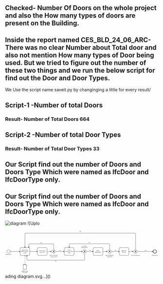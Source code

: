 ## Checked- Number Of Doors on the whole project and also the How many types of doors are present on the Building.

## Inside the report named CES_BLD_24_06_ARC-There was no clear Number about Total door and also not mention How many types of Door being used. But we tried to figure out the number of these two things and we run the below script for find out the Door and Door Types.
We Use the script name saveit.py by changinging a little for every result/
 
## Script-1 -Number of total Doors

### Result- Number of Total Doors 664


## Script-2 -Number of total Door Types

 

### Result- Number of Total Door Types 33

## Our Script find out the number of Doors and Doors Type Which  were named as IfcDoor and IfcDoorType only.
## Our Script find out the number of Doors and Doors Type Which  were named as IfcDoor and IfcDoorType only.

![diagram](https://github.com/user-attachments/assets/11974b1c-597f-4ba6-84df-e05bd9a3d054)
![Uplo<?xml version="1.0" encoding="utf-8"?>
<!-- created with bpmn-js / http://bpmn.io -->
<!DOCTYPE svg PUBLIC "-//W3C//DTD SVG 1.1//EN" "http://www.w3.org/Graphics/SVG/1.1/DTD/svg11.dtd">
<svg xmlns="http://www.w3.org/2000/svg" xmlns:xlink="http://www.w3.org/1999/xlink" width="1593" height="451" viewBox="124 78 1593 451" version="1.1"><defs><pattern id="djs-grid-pattern-326531" width="10" height="10" patternUnits="userSpaceOnUse"><circle cx="0.5" cy="0.5" r="0.5" style="fill: rgb(204, 204, 204);"/></pattern></defs><g class="djs-group"><g class="djs-element djs-shape" data-element-id="Event_05jqln7" transform="translate(142 282)" style="display: block;"><g class="djs-visual"><circle cx="18" cy="18" r="18" style="stroke-linecap: round; stroke-linejoin: round; stroke: rgb(34, 36, 42); stroke-width: 2px; fill: white; fill-opacity: 0.95;"/></g><rect class="djs-hit djs-hit-all" x="0" y="0" width="36" height="36" style="fill: none; stroke-opacity: 0; stroke: white; stroke-width: 15px;"/><circle cx="18" cy="18" r="23" class="djs-outline" style="fill: none;"/></g></g><g class="djs-group"><g class="djs-element djs-shape" data-element-id="Activity_0ns11kn" transform="translate(280 260)" style="display: block;"><g class="djs-visual"><rect x="0" y="0" width="100" height="80" rx="10" ry="10" style="stroke-linecap: round; stroke-linejoin: round; stroke: rgb(34, 36, 42); stroke-width: 2px; fill: white; fill-opacity: 0.95;"/><text lineHeight="1.2" class="djs-label" style="font-family: Arial, sans-serif; font-size: 12px; font-weight: normal; fill: rgb(34, 36, 42);"><tspan x="18.3125" y="29.200000000000003">Gather floor </tspan><tspan x="11.3203125" y="43.6">data from IFC-</tspan><tspan x="33.65625" y="58">model</tspan></text></g><rect class="djs-hit djs-hit-all" x="0" y="0" width="100" height="80" style="fill: none; stroke-opacity: 0; stroke: white; stroke-width: 15px;"/><rect x="-5" y="-5" rx="14" width="110" height="90" class="djs-outline" style="fill: none;"/></g></g><g class="djs-group"><g class="djs-element djs-shape" data-element-id="Activity_08x40bb" transform="translate(460 260)" style="display: block;"><g class="djs-visual"><rect x="0" y="0" width="100" height="80" rx="10" ry="10" style="stroke-linecap: round; stroke-linejoin: round; stroke: rgb(34, 36, 42); stroke-width: 2px; fill: white; fill-opacity: 0.95;"/><text lineHeight="1.2" class="djs-label" style="font-family: Arial, sans-serif; font-size: 12px; font-weight: normal; fill: rgb(34, 36, 42);"><tspan x="16.6484375" y="36.4">Check gross </tspan><tspan x="24.6484375" y="50.8">floor area</tspan></text></g><rect class="djs-hit djs-hit-all" x="0" y="0" width="100" height="80" style="fill: none; stroke-opacity: 0; stroke: white; stroke-width: 15px;"/><rect x="-5" y="-5" rx="14" width="110" height="90" class="djs-outline" style="fill: none;"/></g></g><g class="djs-group"><g class="djs-element djs-shape" data-element-id="Gateway_036kzkg" transform="translate(1455 275)" style="display: block;"><g class="djs-visual"><polygon points="25,0 50,25 25,50 0,25" style="stroke-linecap: round; stroke-linejoin: round; stroke: rgb(34, 36, 42); stroke-width: 2px; fill: white; fill-opacity: 0.95;"/><path d="m 16,15 7.42857142857143,9.714285714285715 -7.42857142857143,9.714285714285715 3.428571428571429,0 5.714285714285715,-7.464228571428572 5.714285714285715,7.464228571428572 3.428571428571429,0 -7.42857142857143,-9.714285714285715 7.42857142857143,-9.714285714285715 -3.428571428571429,0 -5.714285714285715,7.464228571428572 -5.714285714285715,-7.464228571428572 -3.428571428571429,0 z" style="fill: rgb(34, 36, 42); stroke-linecap: round; stroke-linejoin: round; stroke: rgb(34, 36, 42); stroke-width: 1px;"/></g><rect class="djs-hit djs-hit-all" x="0" y="0" width="50" height="50" style="fill: none; stroke-opacity: 0; stroke: white; stroke-width: 15px;"/><rect x="2" y="2" rx="4" width="46" height="46" class="djs-outline" style="transform-box: fill-box; transform: rotate(45deg); transform-origin: center center; fill: none;"/></g></g><g class="djs-group"><g class="djs-element djs-shape" data-element-id="Activity_1mzxq58" transform="translate(1310 260)" style="display: block;"><g class="djs-visual"><rect x="0" y="0" width="100" height="80" rx="10" ry="10" style="stroke-linecap: round; stroke-linejoin: round; stroke: rgb(34, 36, 42); stroke-width: 2px; fill: white; fill-opacity: 0.95;"/><text lineHeight="1.2" class="djs-label" style="font-family: Arial, sans-serif; font-size: 12px; font-weight: normal; fill: rgb(34, 36, 42);"><tspan x="26.3125" y="36.4">Approval </tspan><tspan x="28.3203125" y="50.8">Process</tspan></text></g><rect class="djs-hit djs-hit-all" x="0" y="0" width="100" height="80" style="fill: none; stroke-opacity: 0; stroke: white; stroke-width: 15px;"/><rect x="-5" y="-5" rx="14" width="110" height="90" class="djs-outline" style="fill: none;"/></g></g><g class="djs-group"><g class="djs-element djs-shape" data-element-id="DataObjectReference_1mwu72g" transform="translate(312 435)" style="display: block;"><g class="djs-visual"><path d="m 0,0 28.23529411764706,0 7.058823529411765,8.196721311475411 0,40.98360655737705 -35.294117647058826,0 0,-49.18032786885246 28.23529411764706,0 0,8.196721311475411 7.058823529411765,0" style="fill: white; stroke-linecap: round; stroke-linejoin: round; stroke: rgb(34, 36, 42); stroke-width: 2px; fill-opacity: 0.95;"/></g><rect class="djs-hit djs-hit-all" x="0" y="0" width="36" height="50" style="fill: none; stroke-opacity: 0; stroke: white; stroke-width: 15px;"/><path d="M44.7648 11.3263L36.9892 2.64074C36.0451 1.58628 34.5651 0.988708 33.1904 0.988708H5.98667C3.22688 0.988708 0.989624 3.34892 0.989624 6.26039V55.0235C0.989624 57.9349 3.22688 60.2952 5.98667 60.2952H40.966C43.7257 60.2952 45.963 57.9349 45.963 55.0235V14.9459C45.963 13.5998 45.6407 12.3048 44.7648 11.3263Z" transform="translate(-6, -6)" class="djs-outline" style="stroke-width: 2px; fill: none;"/></g></g><g class="djs-group"><g class="djs-element djs-shape" data-element-id="Gateway_1ruy90y" transform="translate(1185 275)" style="display: block;"><g class="djs-visual"><polygon points="25,0 50,25 25,50 0,25" style="stroke-linecap: round; stroke-linejoin: round; stroke: rgb(34, 36, 42); stroke-width: 2px; fill: white; fill-opacity: 0.95;"/><path d="m 16,15 7.42857142857143,9.714285714285715 -7.42857142857143,9.714285714285715 3.428571428571429,0 5.714285714285715,-7.464228571428572 5.714285714285715,7.464228571428572 3.428571428571429,0 -7.42857142857143,-9.714285714285715 7.42857142857143,-9.714285714285715 -3.428571428571429,0 -5.714285714285715,7.464228571428572 -5.714285714285715,-7.464228571428572 -3.428571428571429,0 z" style="fill: rgb(34, 36, 42); stroke-linecap: round; stroke-linejoin: round; stroke: rgb(34, 36, 42); stroke-width: 1px;"/></g><rect class="djs-hit djs-hit-all" x="0" y="0" width="50" height="50" style="fill: none; stroke-opacity: 0; stroke: white; stroke-width: 15px;"/><rect x="2" y="2" rx="4" width="46" height="46" class="djs-outline" style="transform-box: fill-box; transform: rotate(45deg); transform-origin: center center; fill: none;"/></g></g><g class="djs-group"><g class="djs-element djs-shape" data-element-id="Activity_10yoq4x" transform="translate(1040 260)" style="display: block;"><g class="djs-visual"><rect x="0" y="0" width="100" height="80" rx="10" ry="10" style="stroke-linecap: round; stroke-linejoin: round; stroke: rgb(34, 36, 42); stroke-width: 2px; fill: white; fill-opacity: 0.95;"/><text lineHeight="1.2" class="djs-label" style="font-family: Arial, sans-serif; font-size: 12px; font-weight: normal; fill: rgb(34, 36, 42);"><tspan x="32.984375" y="36.4">Space </tspan><tspan x="16.6484375" y="50.8">Optimization</tspan></text></g><rect class="djs-hit djs-hit-all" x="0" y="0" width="100" height="80" style="fill: none; stroke-opacity: 0; stroke: white; stroke-width: 15px;"/><rect x="-5" y="-5" rx="14" width="110" height="90" class="djs-outline" style="fill: none;"/></g></g><g class="djs-group"><g class="djs-element djs-shape" data-element-id="Gateway_0s0pj9n" transform="translate(925 275)" style="display: block;"><g class="djs-visual"><polygon points="25,0 50,25 25,50 0,25" style="stroke-linecap: round; stroke-linejoin: round; stroke: rgb(34, 36, 42); stroke-width: 2px; fill: white; fill-opacity: 0.95;"/><path d="m 16,15 7.42857142857143,9.714285714285715 -7.42857142857143,9.714285714285715 3.428571428571429,0 5.714285714285715,-7.464228571428572 5.714285714285715,7.464228571428572 3.428571428571429,0 -7.42857142857143,-9.714285714285715 7.42857142857143,-9.714285714285715 -3.428571428571429,0 -5.714285714285715,7.464228571428572 -5.714285714285715,-7.464228571428572 -3.428571428571429,0 z" style="fill: rgb(34, 36, 42); stroke-linecap: round; stroke-linejoin: round; stroke: rgb(34, 36, 42); stroke-width: 1px;"/></g><rect class="djs-hit djs-hit-all" x="0" y="0" width="50" height="50" style="fill: none; stroke-opacity: 0; stroke: white; stroke-width: 15px;"/><rect x="2" y="2" rx="4" width="46" height="46" class="djs-outline" style="transform-box: fill-box; transform: rotate(45deg); transform-origin: center center; fill: none;"/></g></g><g class="djs-group"><g class="djs-element djs-shape" data-element-id="Gateway_19kgymu" transform="translate(605 275)" style="display: block;"><g class="djs-visual"><polygon points="25,0 50,25 25,50 0,25" style="stroke-linecap: round; stroke-linejoin: round; stroke: rgb(34, 36, 42); stroke-width: 2px; fill: white; fill-opacity: 0.95;"/><path d="m 16,15 7.42857142857143,9.714285714285715 -7.42857142857143,9.714285714285715 3.428571428571429,0 5.714285714285715,-7.464228571428572 5.714285714285715,7.464228571428572 3.428571428571429,0 -7.42857142857143,-9.714285714285715 7.42857142857143,-9.714285714285715 -3.428571428571429,0 -5.714285714285715,7.464228571428572 -5.714285714285715,-7.464228571428572 -3.428571428571429,0 z" style="fill: rgb(34, 36, 42); stroke-linecap: round; stroke-linejoin: round; stroke: rgb(34, 36, 42); stroke-width: 1px;"/></g><rect class="djs-hit djs-hit-all" x="0" y="0" width="50" height="50" style="fill: none; stroke-opacity: 0; stroke: white; stroke-width: 15px;"/><rect x="2" y="2" rx="4" width="46" height="46" class="djs-outline" style="transform-box: fill-box; transform: rotate(45deg); transform-origin: center center; fill: none;"/></g></g><g class="djs-group"><g class="djs-element djs-shape" data-element-id="Activity_0xcuq4e" transform="translate(740 260)" style="display: block;"><g class="djs-visual"><rect x="0" y="0" width="100" height="80" rx="10" ry="10" style="stroke-linecap: round; stroke-linejoin: round; stroke: rgb(34, 36, 42); stroke-width: 2px; fill: white; fill-opacity: 0.95;"/><text lineHeight="1.2" class="djs-label" style="font-family: Arial, sans-serif; font-size: 12px; font-weight: normal; fill: rgb(34, 36, 42);"><tspan x="32.9921875" y="29.200000000000003">Check </tspan><tspan x="7.984375" y="43.6">maximum office</tspan><tspan x="34.3203125" y="58">desks</tspan></text></g><rect class="djs-hit djs-hit-all" x="0" y="0" width="100" height="80" style="fill: none; stroke-opacity: 0; stroke: white; stroke-width: 15px;"/><rect x="-5" y="-5" rx="14" width="110" height="90" class="djs-outline" style="fill: none;"/></g></g><g class="djs-group"><g class="djs-element djs-shape" data-element-id="Event_05jqln7_label" transform="translate(129 325)" style="display: block;"><g class="djs-visual"><text lineHeight="1.2" class="djs-label" style="font-family: Arial, sans-serif; font-size: 11px; font-weight: normal; fill: rgb(34, 36, 42);"><tspan x="0" y="9.899999999999999">Start process</tspan></text></g><rect class="djs-hit djs-hit-all" x="0" y="0" width="65" height="14" style="fill: none; stroke-opacity: 0; stroke: white; stroke-width: 15px;"/><rect x="-5" y="-5" rx="4" width="75" height="24" class="djs-outline" style="fill: none;"/></g></g><g class="djs-group"><g class="djs-element djs-shape" data-element-id="DataObjectReference_1mwu72g_label" transform="translate(299 497)" style="display: block;"><g class="djs-visual"><text lineHeight="1.2" class="djs-label" style="font-family: Arial, sans-serif; font-size: 11px; font-weight: normal; fill: rgb(34, 36, 42);"><tspan x="0" y="9.899999999999999">Architectural </tspan><tspan x="4.8984375" y="23.099999999999998">IFC-model</tspan></text></g><rect class="djs-hit djs-hit-all" x="0" y="0" width="62" height="27" style="fill: none; stroke-opacity: 0; stroke: white; stroke-width: 15px;"/><rect x="-5" y="-5" rx="4" width="72" height="37" class="djs-outline" style="fill: none;"/></g></g><g class="djs-group"><g class="djs-element djs-shape" data-element-id="Gateway_1ruy90y_label" transform="translate(1169 335)" style="display: block;"><g class="djs-visual"><text lineHeight="1.2" class="djs-label" style="font-family: Arial, sans-serif; font-size: 11px; font-weight: normal; fill: rgb(34, 36, 42);"><tspan x="0" y="9.899999999999999">Space Utilization</tspan><tspan x="13.1484375" y="23.099999999999998">Optimized?</tspan></text></g><rect class="djs-hit djs-hit-all" x="0" y="0" width="82" height="27" style="fill: none; stroke-opacity: 0; stroke: white; stroke-width: 15px;"/><rect x="-5" y="-5" rx="4" width="92" height="37" class="djs-outline" style="fill: none;"/></g></g><g class="djs-group"><g class="djs-element djs-shape" data-element-id="Flow_0suow4n_label" transform="translate(1263 282)" style="display: block;"><g class="djs-visual"><text lineHeight="1.2" class="djs-label" style="font-family: Arial, sans-serif; font-size: 11px; font-weight: normal; fill: rgb(34, 36, 42);"><tspan x="0" y="9.899999999999999">Yes</tspan></text></g><rect class="djs-hit djs-hit-all" x="0" y="0" width="19" height="14" style="fill: none; stroke-opacity: 0; stroke: white; stroke-width: 15px;"/><rect x="-5" y="-5" rx="4" width="29" height="24" class="djs-outline" style="fill: none;"/></g></g><g class="djs-group"><g class="djs-element djs-shape" data-element-id="Gateway_19kgymu_label" transform="translate(589 335)" style="display: block;"><g class="djs-visual"><text lineHeight="1.2" class="djs-label" style="font-family: Arial, sans-serif; font-size: 11px; font-weight: normal; fill: rgb(34, 36, 42);"><tspan x="0" y="9.899999999999999">Space meets the </tspan><tspan x="6.1171875" y="23.099999999999998">requirements?</tspan></text></g><rect class="djs-hit djs-hit-all" x="0" y="0" width="83" height="27" style="fill: none; stroke-opacity: 0; stroke: white; stroke-width: 15px;"/><rect x="-5" y="-5" rx="4" width="93" height="37" class="djs-outline" style="fill: none;"/></g></g><g class="djs-group"><g class="djs-element djs-shape" data-element-id="Flow_07qy8x1_label" transform="translate(493 203)" style="display: block;"><g class="djs-visual"><text lineHeight="1.2" class="djs-label" style="font-family: Arial, sans-serif; font-size: 11px; font-weight: normal; fill: rgb(34, 36, 42);"><tspan x="0" y="9.899999999999999">No</tspan></text></g><rect class="djs-hit djs-hit-all" x="0" y="0" width="15" height="14" style="fill: none; stroke-opacity: 0; stroke: white; stroke-width: 15px;"/><rect x="-5" y="-5" rx="4" width="25" height="24" class="djs-outline" style="fill: none;"/></g></g><g class="djs-group"><g class="djs-element djs-shape" data-element-id="Flow_0co43x9_label" transform="translate(690 282)" style="display: block;"><g class="djs-visual"><text lineHeight="1.2" class="djs-label" style="font-family: Arial, sans-serif; font-size: 11px; font-weight: normal; fill: rgb(34, 36, 42);"><tspan x="0" y="9.899999999999999">Yes</tspan></text></g><rect class="djs-hit djs-hit-all" x="0" y="0" width="19" height="14" style="fill: none; stroke-opacity: 0; stroke: white; stroke-width: 15px;"/><rect x="-5" y="-5" rx="4" width="29" height="24" class="djs-outline" style="fill: none;"/></g></g><g class="djs-group"><g class="djs-element djs-shape" data-element-id="Flow_12k0c3b_label" transform="translate(993 202)" style="display: block;"><g class="djs-visual"><text lineHeight="1.2" class="djs-label" style="font-family: Arial, sans-serif; font-size: 11px; font-weight: normal; fill: rgb(34, 36, 42);"><tspan x="0" y="9.899999999999999">No</tspan></text></g><rect class="djs-hit djs-hit-all" x="0" y="0" width="15" height="14" style="fill: none; stroke-opacity: 0; stroke: white; stroke-width: 15px;"/><rect x="-5" y="-5" rx="4" width="25" height="24" class="djs-outline" style="fill: none;"/></g></g><g class="djs-group"><g class="djs-element djs-shape" data-element-id="Gateway_0s0pj9n_label" transform="translate(914 237.5)" style="display: block;"><g class="djs-visual"><text lineHeight="1.2" class="djs-label" style="font-family: Arial, sans-serif; font-size: 11px; font-weight: normal; fill: rgb(34, 36, 42);"><tspan x="11.625" y="9.899999999999999">Is it fit the </tspan><tspan x="0" y="23.099999999999998">requirements?</tspan></text></g><rect class="djs-hit djs-hit-all" x="0" y="0" width="71" height="27" style="fill: none; stroke-opacity: 0; stroke: white; stroke-width: 15px;"/><rect x="-5" y="-5" rx="4" width="81" height="37" class="djs-outline" style="fill: none;"/></g></g><g class="djs-group"><g class="djs-element djs-shape" data-element-id="Flow_0pkb12d_label" transform="translate(643 393)" style="display: block;"><g class="djs-visual"><text lineHeight="1.2" class="djs-label" style="font-family: Arial, sans-serif; font-size: 11px; font-weight: normal; fill: rgb(34, 36, 42);"><tspan x="0" y="9.899999999999999">No</tspan></text></g><rect class="djs-hit djs-hit-all" x="0" y="0" width="15" height="14" style="fill: none; stroke-opacity: 0; stroke: white; stroke-width: 15px;"/><rect x="-5" y="-5" rx="4" width="25" height="24" class="djs-outline" style="fill: none;"/></g></g><g class="djs-group"><g class="djs-element djs-shape" data-element-id="Flow_07ribd8_label" transform="translate(998 282)" style="display: block;"><g class="djs-visual"><text lineHeight="1.2" class="djs-label" style="font-family: Arial, sans-serif; font-size: 11px; font-weight: normal; fill: rgb(34, 36, 42);"><tspan x="0" y="9.899999999999999">Yes</tspan></text></g><rect class="djs-hit djs-hit-all" x="0" y="0" width="19" height="14" style="fill: none; stroke-opacity: 0; stroke: white; stroke-width: 15px;"/><rect x="-5" y="-5" rx="4" width="29" height="24" class="djs-outline" style="fill: none;"/></g></g><g class="djs-group"><g class="djs-element djs-shape" data-element-id="Flow_0j4wlfx_label" transform="translate(898 83)" style="display: block;"><g class="djs-visual"><text lineHeight="1.2" class="djs-label" style="font-family: Arial, sans-serif; font-size: 11px; font-weight: normal; fill: rgb(34, 36, 42);"><tspan x="0" y="9.899999999999999">No</tspan></text></g><rect class="djs-hit djs-hit-all" x="0" y="0" width="15" height="14" style="fill: none; stroke-opacity: 0; stroke: white; stroke-width: 15px;"/><rect x="-5" y="-5" rx="4" width="25" height="24" class="djs-outline" style="fill: none;"/></g></g><g class="djs-group"><g class="djs-element djs-shape" data-element-id="Event_11ogi5y" transform="translate(1662 282)" style="display: block;"><g class="djs-visual"><circle cx="18" cy="18" r="18" style="stroke-linecap: round; stroke-linejoin: round; stroke: rgb(34, 36, 42); stroke-width: 4px; fill: white; fill-opacity: 0.95;"/></g><rect class="djs-hit djs-hit-all" x="0" y="0" width="36" height="36" style="fill: none; stroke-opacity: 0; stroke: white; stroke-width: 15px;"/><circle cx="18" cy="18" r="24" class="djs-outline" style="fill: none;"/></g></g><g class="djs-group"><g class="djs-element djs-connection" data-element-id="Flow_13fco7m" style="display: block;"><g class="djs-visual"><defs><marker id="marker-552icu9gqee47w31d9uyaq4ik" viewBox="0 0 20 20" refX="11" refY="10" markerWidth="10" markerHeight="10" orient="auto"><path d="M 1 5 L 11 10 L 1 15 Z" style="stroke-linecap: round; stroke-linejoin: round; stroke: rgb(34, 36, 42); stroke-width: 1px; fill: rgb(34, 36, 42);"/></marker></defs><path data-corner-radius="5" style="fill: none; stroke-linecap: round; stroke-linejoin: round; stroke: rgb(34, 36, 42); stroke-width: 2px; marker-end: url('#marker-552icu9gqee47w31d9uyaq4ik');" d="M178,300L280,300"/></g><rect x="173" y="295" rx="4" width="112" height="10" class="djs-outline" style="fill: none;"/><path d="M178,300L280,300" class="djs-hit djs-hit-stroke" style="fill: none; stroke-opacity: 0; stroke: white; stroke-width: 15px;"/></g></g><g class="djs-group"><g class="djs-element djs-connection" data-element-id="DataInputAssociation_116nhl9" style="display: block;"><g class="djs-visual"><defs><marker id="marker-4lxce7m077ay37fymmguk0nsc" viewBox="0 0 20 20" refX="11" refY="10" markerWidth="10" markerHeight="10" orient="auto"><path d="M 1 5 L 11 10 L 1 15" style="fill: none; stroke-linecap: round; stroke-linejoin: round; stroke: rgb(34, 36, 42); stroke-width: 1.5px; stroke-dasharray: 10000, 1;"/></marker></defs><path data-corner-radius="5" style="fill: none; stroke-linecap: round; stroke-linejoin: round; stroke: rgb(34, 36, 42); stroke-width: 2px; marker-end: url('#marker-4lxce7m077ay37fymmguk0nsc'); stroke-dasharray: 0, 5;" d="M330,435L330,340"/></g><rect x="325" y="335" rx="4" width="10" height="105" class="djs-outline" style="fill: none;"/><path d="M330,435L330,340" class="djs-hit djs-hit-stroke" style="fill: none; stroke-opacity: 0; stroke: white; stroke-width: 15px;"/></g></g><g class="djs-group"><g class="djs-element djs-connection" data-element-id="Flow_0j4wlfx" style="display: block;"><g class="djs-visual"><defs><marker id="marker-8hhxqslagtc5qt3mzp1a39r2f" viewBox="0 0 20 20" refX="11" refY="10" markerWidth="10" markerHeight="10" orient="auto"><path d="M 1 5 L 11 10 L 1 15 Z" style="stroke-linecap: round; stroke-linejoin: round; stroke: rgb(34, 36, 42); stroke-width: 1px; fill: rgb(34, 36, 42);"/></marker></defs><path data-corner-radius="5" style="fill: none; stroke-linecap: round; stroke-linejoin: round; stroke: rgb(34, 36, 42); stroke-width: 2px; marker-end: url('#marker-8hhxqslagtc5qt3mzp1a39r2f');" d="M1480,275L1480,115C1480,112.5,1477.5,110,1475,110L335,110C332.5,110,330,112.5,330,115L330,260"/></g><rect x="325" y="105" rx="4" width="1160" height="175" class="djs-outline" style="fill: none;"/><path d="M1480,275L1480,110L330,110L330,260" class="djs-hit djs-hit-stroke" style="fill: none; stroke-opacity: 0; stroke: white; stroke-width: 15px;"/></g></g><g class="djs-group"><g class="djs-element djs-connection" data-element-id="Flow_07qy8x1" style="display: block;"><g class="djs-visual"><defs><marker id="marker-955o6mdlyzgw3qqih84sx8quf" viewBox="0 0 20 20" refX="11" refY="10" markerWidth="10" markerHeight="10" orient="auto"><path d="M 1 5 L 11 10 L 1 15 Z" style="stroke-linecap: round; stroke-linejoin: round; stroke: rgb(34, 36, 42); stroke-width: 1px; fill: rgb(34, 36, 42);"/></marker></defs><path data-corner-radius="5" style="fill: none; stroke-linecap: round; stroke-linejoin: round; stroke: rgb(34, 36, 42); stroke-width: 2px; marker-end: url('#marker-955o6mdlyzgw3qqih84sx8quf');" d="M630,275L630,226C630,223.5,627.5,221,625,221L375,221C372.5,221,370,223.5,370,226L370,260"/></g><rect x="365" y="216" rx="4" width="270" height="64" class="djs-outline" style="fill: none;"/><path d="M630,275L630,221L370,221L370,260" class="djs-hit djs-hit-stroke" style="fill: none; stroke-opacity: 0; stroke: white; stroke-width: 15px;"/></g></g><g class="djs-group"><g class="djs-element djs-connection" data-element-id="Flow_0pkb12d" style="display: block;"><g class="djs-visual"><defs><marker id="marker-bot4n2dsvx1hxs4wivg91tdag" viewBox="0 0 20 20" refX="11" refY="10" markerWidth="10" markerHeight="10" orient="auto"><path d="M 1 5 L 11 10 L 1 15 Z" style="stroke-linecap: round; stroke-linejoin: round; stroke: rgb(34, 36, 42); stroke-width: 1px; fill: rgb(34, 36, 42);"/></marker></defs><path data-corner-radius="5" style="fill: none; stroke-linecap: round; stroke-linejoin: round; stroke: rgb(34, 36, 42); stroke-width: 2px; marker-end: url('#marker-bot4n2dsvx1hxs4wivg91tdag');" d="M950,325L950,385C950,387.5,947.5,390,945,390L355,390C352.5,390,350,387.5,350,385L350,340"/></g><rect x="345" y="320" rx="4" width="610" height="75" class="djs-outline" style="fill: none;"/><path d="M950,325L950,390L350,390L350,340" class="djs-hit djs-hit-stroke" style="fill: none; stroke-opacity: 0; stroke: white; stroke-width: 15px;"/></g></g><g class="djs-group"><g class="djs-element djs-connection" data-element-id="Flow_199xiub" style="display: block;"><g class="djs-visual"><defs><marker id="marker-6jtltpski42ki1mhn28ivwsn1" viewBox="0 0 20 20" refX="11" refY="10" markerWidth="10" markerHeight="10" orient="auto"><path d="M 1 5 L 11 10 L 1 15 Z" style="stroke-linecap: round; stroke-linejoin: round; stroke: rgb(34, 36, 42); stroke-width: 1px; fill: rgb(34, 36, 42);"/></marker></defs><path data-corner-radius="5" style="fill: none; stroke-linecap: round; stroke-linejoin: round; stroke: rgb(34, 36, 42); stroke-width: 2px; marker-end: url('#marker-6jtltpski42ki1mhn28ivwsn1');" d="M380,300L460,300"/></g><rect x="375" y="295" rx="4" width="90" height="10" class="djs-outline" style="fill: none;"/><path d="M380,300L460,300" class="djs-hit djs-hit-stroke" style="fill: none; stroke-opacity: 0; stroke: white; stroke-width: 15px;"/></g></g><g class="djs-group"><g class="djs-element djs-connection" data-element-id="Flow_1jhz52x" style="display: block;"><g class="djs-visual"><defs><marker id="marker-am4pr8lu9cc855aoijk140m7x" viewBox="0 0 20 20" refX="11" refY="10" markerWidth="10" markerHeight="10" orient="auto"><path d="M 1 5 L 11 10 L 1 15 Z" style="stroke-linecap: round; stroke-linejoin: round; stroke: rgb(34, 36, 42); stroke-width: 1px; fill: rgb(34, 36, 42);"/></marker></defs><path data-corner-radius="5" style="fill: none; stroke-linecap: round; stroke-linejoin: round; stroke: rgb(34, 36, 42); stroke-width: 2px; marker-end: url('#marker-am4pr8lu9cc855aoijk140m7x');" d="M560,300L605,300"/></g><rect x="555" y="295" rx="4" width="55" height="10" class="djs-outline" style="fill: none;"/><path d="M560,300L605,300" class="djs-hit djs-hit-stroke" style="fill: none; stroke-opacity: 0; stroke: white; stroke-width: 15px;"/></g></g><g class="djs-group"><g class="djs-element djs-connection" data-element-id="Flow_175217n" style="display: block;"><g class="djs-visual"><defs><marker id="marker-djj56wz6cwevjxwg6bz0b6bnv" viewBox="0 0 20 20" refX="11" refY="10" markerWidth="10" markerHeight="10" orient="auto"><path d="M 1 5 L 11 10 L 1 15 Z" style="stroke-linecap: round; stroke-linejoin: round; stroke: rgb(34, 36, 42); stroke-width: 1px; fill: rgb(34, 36, 42);"/></marker></defs><path data-corner-radius="5" style="fill: none; stroke-linecap: round; stroke-linejoin: round; stroke: rgb(34, 36, 42); stroke-width: 2px; marker-end: url('#marker-djj56wz6cwevjxwg6bz0b6bnv');" d="M1410,300L1455,300"/></g><rect x="1405" y="295" rx="4" width="55" height="10" class="djs-outline" style="fill: none;"/><path d="M1410,300L1455,300" class="djs-hit djs-hit-stroke" style="fill: none; stroke-opacity: 0; stroke: white; stroke-width: 15px;"/></g></g><g class="djs-group"><g class="djs-element djs-connection" data-element-id="Flow_0obxka6" style="display: block;"><g class="djs-visual"><defs><marker id="marker-ethx9kr8q4l6t99qxmb98zvem" viewBox="0 0 20 20" refX="11" refY="10" markerWidth="10" markerHeight="10" orient="auto"><path d="M 1 5 L 11 10 L 1 15 Z" style="stroke-linecap: round; stroke-linejoin: round; stroke: rgb(34, 36, 42); stroke-width: 1px; fill: rgb(34, 36, 42);"/></marker></defs><path data-corner-radius="5" style="fill: none; stroke-linecap: round; stroke-linejoin: round; stroke: rgb(34, 36, 42); stroke-width: 2px; marker-end: url('#marker-ethx9kr8q4l6t99qxmb98zvem');" d="M1505,300L1662,300"/></g><rect x="1500" y="295" rx="4" width="167" height="10" class="djs-outline" style="fill: none;"/><path d="M1505,300L1662,300" class="djs-hit djs-hit-stroke" style="fill: none; stroke-opacity: 0; stroke: white; stroke-width: 15px;"/></g></g><g class="djs-group"><g class="djs-element djs-connection" data-element-id="Flow_0suow4n" style="display: block;"><g class="djs-visual"><defs><marker id="marker-05m7xb7732ygmeiz8k953cpwx" viewBox="0 0 20 20" refX="11" refY="10" markerWidth="10" markerHeight="10" orient="auto"><path d="M 1 5 L 11 10 L 1 15 Z" style="stroke-linecap: round; stroke-linejoin: round; stroke: rgb(34, 36, 42); stroke-width: 1px; fill: rgb(34, 36, 42);"/></marker></defs><path data-corner-radius="5" style="fill: none; stroke-linecap: round; stroke-linejoin: round; stroke: rgb(34, 36, 42); stroke-width: 2px; marker-end: url('#marker-05m7xb7732ygmeiz8k953cpwx');" d="M1235,300L1310,300"/></g><rect x="1230" y="295" rx="4" width="85" height="10" class="djs-outline" style="fill: none;"/><path d="M1235,300L1310,300" class="djs-hit djs-hit-stroke" style="fill: none; stroke-opacity: 0; stroke: white; stroke-width: 15px;"/></g></g><g class="djs-group"><g class="djs-element djs-connection" data-element-id="Flow_02esb47" style="display: block;"><g class="djs-visual"><defs><marker id="marker-24nxw90i7y1y5koa1lny9oxxb" viewBox="0 0 20 20" refX="11" refY="10" markerWidth="10" markerHeight="10" orient="auto"><path d="M 1 5 L 11 10 L 1 15 Z" style="stroke-linecap: round; stroke-linejoin: round; stroke: rgb(34, 36, 42); stroke-width: 1px; fill: rgb(34, 36, 42);"/></marker></defs><path data-corner-radius="5" style="fill: none; stroke-linecap: round; stroke-linejoin: round; stroke: rgb(34, 36, 42); stroke-width: 2px; marker-end: url('#marker-24nxw90i7y1y5koa1lny9oxxb');" d="M1140,300L1185,300"/></g><rect x="1135" y="295" rx="4" width="55" height="10" class="djs-outline" style="fill: none;"/><path d="M1140,300L1185,300" class="djs-hit djs-hit-stroke" style="fill: none; stroke-opacity: 0; stroke: white; stroke-width: 15px;"/></g></g><g class="djs-group"><g class="djs-element djs-connection" data-element-id="Flow_12k0c3b" style="display: block;"><g class="djs-visual"><defs><marker id="marker-7qn08odvnmpbbgfebbq0qhssh" viewBox="0 0 20 20" refX="11" refY="10" markerWidth="10" markerHeight="10" orient="auto"><path d="M 1 5 L 11 10 L 1 15 Z" style="stroke-linecap: round; stroke-linejoin: round; stroke: rgb(34, 36, 42); stroke-width: 1px; fill: rgb(34, 36, 42);"/></marker></defs><path data-corner-radius="5" style="fill: none; stroke-linecap: round; stroke-linejoin: round; stroke: rgb(34, 36, 42); stroke-width: 2px; marker-end: url('#marker-7qn08odvnmpbbgfebbq0qhssh');" d="M1210,275L1210,225C1210,222.5,1207.5,220,1205,220L795,220C792.5,220,790,222.5,790,225L790,260"/></g><rect x="785" y="215" rx="4" width="430" height="65" class="djs-outline" style="fill: none;"/><path d="M1210,275L1210,220L790,220L790,260" class="djs-hit djs-hit-stroke" style="fill: none; stroke-opacity: 0; stroke: white; stroke-width: 15px;"/></g></g><g class="djs-group"><g class="djs-element djs-connection" data-element-id="Flow_07ribd8" style="display: block;"><g class="djs-visual"><defs><marker id="marker-dnpjx4bcuw6ayyizi7scj23va" viewBox="0 0 20 20" refX="11" refY="10" markerWidth="10" markerHeight="10" orient="auto"><path d="M 1 5 L 11 10 L 1 15 Z" style="stroke-linecap: round; stroke-linejoin: round; stroke: rgb(34, 36, 42); stroke-width: 1px; fill: rgb(34, 36, 42);"/></marker></defs><path data-corner-radius="5" style="fill: none; stroke-linecap: round; stroke-linejoin: round; stroke: rgb(34, 36, 42); stroke-width: 2px; marker-end: url('#marker-dnpjx4bcuw6ayyizi7scj23va');" d="M975,300L1040,300"/></g><rect x="970" y="295" rx="4" width="75" height="10" class="djs-outline" style="fill: none;"/><path d="M975,300L1040,300" class="djs-hit djs-hit-stroke" style="fill: none; stroke-opacity: 0; stroke: white; stroke-width: 15px;"/></g></g><g class="djs-group"><g class="djs-element djs-connection" data-element-id="Flow_1eiz2xy" style="display: block;"><g class="djs-visual"><defs><marker id="marker-7hivx4xwujco8z3dzae874b0z" viewBox="0 0 20 20" refX="11" refY="10" markerWidth="10" markerHeight="10" orient="auto"><path d="M 1 5 L 11 10 L 1 15 Z" style="stroke-linecap: round; stroke-linejoin: round; stroke: rgb(34, 36, 42); stroke-width: 1px; fill: rgb(34, 36, 42);"/></marker></defs><path data-corner-radius="5" style="fill: none; stroke-linecap: round; stroke-linejoin: round; stroke: rgb(34, 36, 42); stroke-width: 2px; marker-end: url('#marker-7hivx4xwujco8z3dzae874b0z');" d="M840,300L925,300"/></g><rect x="835" y="295" rx="4" width="95" height="10" class="djs-outline" style="fill: none;"/><path d="M840,300L925,300" class="djs-hit djs-hit-stroke" style="fill: none; stroke-opacity: 0; stroke: white; stroke-width: 15px;"/></g></g><g class="djs-group"><g class="djs-element djs-connection" data-element-id="Flow_0co43x9" style="display: block;"><g class="djs-visual"><defs><marker id="marker-bllhq6noglpkbfu6f2q13174q" viewBox="0 0 20 20" refX="11" refY="10" markerWidth="10" markerHeight="10" orient="auto"><path d="M 1 5 L 11 10 L 1 15 Z" style="stroke-linecap: round; stroke-linejoin: round; stroke: rgb(34, 36, 42); stroke-width: 1px; fill: rgb(34, 36, 42);"/></marker></defs><path data-corner-radius="5" style="fill: none; stroke-linecap: round; stroke-linejoin: round; stroke: rgb(34, 36, 42); stroke-width: 2px; marker-end: url('#marker-bllhq6noglpkbfu6f2q13174q');" d="M655,300L740,300"/></g><rect x="650" y="295" rx="4" width="95" height="10" class="djs-outline" style="fill: none;"/><path d="M655,300L740,300" class="djs-hit djs-hit-stroke" style="fill: none; stroke-opacity: 0; stroke: white; stroke-width: 15px;"/></g></g><g class="djs-group"><g class="djs-element djs-shape" data-element-id="Gateway_036kzkg_label" transform="translate(1435 335)" style="display: block;"><g class="djs-visual"><text lineHeight="1.2" class="djs-label" style="font-family: Arial, sans-serif; font-size: 11px; font-weight: normal; fill: rgb(34, 36, 42);"><tspan x="0" y="9.899999999999999">Process aproved?</tspan></text></g><rect class="djs-hit djs-hit-all" x="0" y="0" width="89" height="14" style="fill: none; stroke-opacity: 0; stroke: white; stroke-width: 15px;"/><rect x="-5" y="-5" rx="4" width="99" height="24" class="djs-outline" style="fill: none;"/></g></g><g class="djs-group"><g class="djs-element djs-shape" data-element-id="Event_11ogi5y_label" transform="translate(1649 334)" style="display: block;"><g class="djs-visual"><text lineHeight="1.2" class="djs-label" style="font-family: Arial, sans-serif; font-size: 11px; font-weight: normal; fill: rgb(34, 36, 42);"><tspan x="0" y="9.899999999999999">End Process</tspan></text></g><rect class="djs-hit djs-hit-all" x="0" y="0" width="63" height="14" style="fill: none; stroke-opacity: 0; stroke: white; stroke-width: 15px;"/><rect x="-5" y="-5" rx="4" width="73" height="24" class="djs-outline" style="fill: none;"/></g></g><g class="djs-group"><g class="djs-element djs-shape" data-element-id="Flow_0obxka6_label" transform="translate(1575 282)" style="display: block;"><g class="djs-visual"><text lineHeight="1.2" class="djs-label" style="font-family: Arial, sans-serif; font-size: 11px; font-weight: normal; fill: rgb(34, 36, 42);"><tspan x="0" y="9.899999999999999">Yes</tspan></text></g><rect class="djs-hit djs-hit-all" x="0" y="0" width="19" height="14" style="fill: none; stroke-opacity: 0; stroke: white; stroke-width: 15px;"/><rect x="-5" y="-5" rx="4" width="29" height="24" class="djs-outline" style="fill: none;"/></g></g></svg>ading diagram.svg…]()
